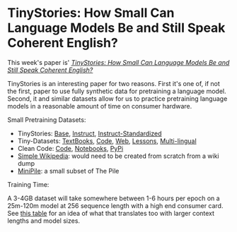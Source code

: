 # TinyStories: How Small Can Language Models Be and Still Speak Coherent English?

This week's paper is' [*TinyStories: How Small Can Language Models Be and Still Speak Coherent English?*](https://arxiv.org/abs/2305.07759)

TinyStories is an interesting paper for two reasons. First it's one of, if not the first, paper to use fully synthetic data for pretraining a language model. Second, it and similar datasets allow for us to practice pretraining language models in a reasonable amount of time on consumer hardware.

Small Pretraining Datasets:
* TinyStories: [Base](https://huggingface.co/datasets/roneneldan/TinyStories), [Instruct](https://huggingface.co/datasets/roneneldan/TinyStoriesInstruct), [Instruct-Standardized](https://huggingface.co/datasets/HydraLM/TinyStoriesInstruct-standardized)
* Tiny-Datasets: [TextBooks](https://huggingface.co/datasets/nampdn-ai/tiny-textbooks), [Code](https://huggingface.co/datasets/nampdn-ai/tiny-codes), [Web](https://huggingface.co/datasets/nampdn-ai/tiny-webtext), [Lessons](https://huggingface.co/datasets/nampdn-ai/tiny-lessons), [Multi-lingual](https://huggingface.co/datasets/nampdn-ai/tiny-bridgedict) 
* Clean Code: [Code](https://huggingface.co/datasets/vikp/clean_code), [Notebooks](https://huggingface.co/datasets/vikp/clean_notebooks), [PyPi](https://huggingface.co/datasets/vikp/pypi_clean)
* [Simple Wikipedia](https://simple.wikipedia.org/wiki/Main_Page): would need to be created from scratch from a wiki dump
* [MiniPile](https://huggingface.co/datasets/JeanKaddour/minipile): a small subset of The Pile

Training Time:

A 3-4GB dataset will take somewhere between 1-6 hours per epoch on a 25m-120m model at 256 sequence length with a high end consumer card. See [this table](http://benjaminwarner.dev/2023/08/16/flash-attention-compile.html#results) for an idea of what that translates too with larger context lengths and model sizes.